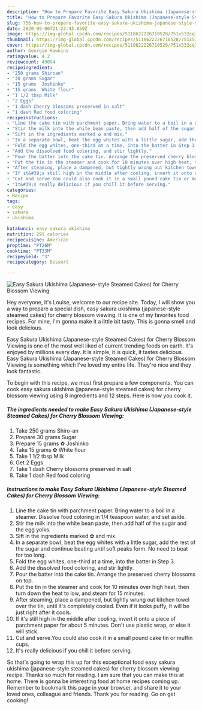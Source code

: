 ```yaml
---
description: "How to Prepare Favorite Easy Sakura Ukishima (Japanese-style Steamed Cakes) for Cherry Blossom Viewing"
title: "How to Prepare Favorite Easy Sakura Ukishima (Japanese-style Steamed Cakes) for Cherry Blossom Viewing"
slug: 756-how-to-prepare-favorite-easy-sakura-ukishima-japanese-style-steamed-cakes-for-cherry-blossom-viewing
date: 2020-09-06T21:23:43.859Z
image: https://img-global.cpcdn.com/recipes/5118622226710528/751x532cq70/easy-sakura-ukishima-japanese-style-steamed-cakes-for-cherry-blossom-viewing-recipe-main-photo.jpg
thumbnail: https://img-global.cpcdn.com/recipes/5118622226710528/751x532cq70/easy-sakura-ukishima-japanese-style-steamed-cakes-for-cherry-blossom-viewing-recipe-main-photo.jpg
cover: https://img-global.cpcdn.com/recipes/5118622226710528/751x532cq70/easy-sakura-ukishima-japanese-style-steamed-cakes-for-cherry-blossom-viewing-recipe-main-photo.jpg
author: Georgie Hawkins
ratingvalue: 4.2
reviewcount: 49094
recipeingredient:
- "250 grams Shiroan"
- "30 grams Sugar"
- "15 grams  Joshinko"
- "15 grams  White flour"
- "1 1/2 tbsp Milk"
- "2 Eggs"
- "1 dash Cherry blossoms preserved in salt"
- "1 dash Red food coloring"
recipeinstructions:
- "Line the cake tin with parchment paper. Bring water to a boil in a steamer. Dissolve food coloring in 1/4 teaspoon water, and set aside."
- "Stir the milk into the white bean paste, then add half of the sugar and the egg yolks."
- "Sift in the ingredients marked ✿ and mix."
- "In a separate bowl, beat the egg whites with a little sugar, add the rest of the sugar and continue beating until soft peaks form. No need to beat for too long."
- "Fold the egg whites, one-third at a time, into the batter in Step 3."
- "Add the dissolved food coloring, and stir lightly."
- "Pour the batter into the cake tin. Arrange the preserved cherry blossoms on top."
- "Put the tin in the steamer and cook for 10 minutes over high heat, then turn down the heat to low, and steam for 15 minutes."
- "After steaming, place a dampened, but tightly wrung out kitchen towel over the tin, until it&#39;s completely cooled. Even if it looks puffy, it will be just right after it cools."
- "If it&#39;s still high in the middle after cooling, invert it onto a piece of parchment paper for about 5 minutes. Don&#39;t use plastic wrap, or else it will stick."
- "Cut and serve.You could also cook it in a small pound cake tin or muffin cups."
- "It&#39;s really delicious if you chill it before serving."
categories:
- Recipe
tags:
- easy
- sakura
- ukishima

katakunci: easy sakura ukishima 
nutrition: 291 calories
recipecuisine: American
preptime: "PT26M"
cooktime: "PT33M"
recipeyield: "3"
recipecategory: Dessert

---
```



![Easy Sakura Ukishima (Japanese-style Steamed Cakes) for Cherry Blossom Viewing](https://img-global.cpcdn.com/recipes/5118622226710528/751x532cq70/easy-sakura-ukishima-japanese-style-steamed-cakes-for-cherry-blossom-viewing-recipe-main-photo.jpg)

Hey everyone, it's Louise, welcome to our recipe site. Today, I will show you a way to prepare a special dish, easy sakura ukishima (japanese-style steamed cakes) for cherry blossom viewing. It is one of my favorites food recipes. For mine, I'm gonna make it a little bit tasty. This is gonna smell and look delicious.

Easy Sakura Ukishima (Japanese-style Steamed Cakes) for Cherry Blossom Viewing is one of the most well liked of current trending foods on earth. It's enjoyed by millions every day. It is simple, it is quick, it tastes delicious. Easy Sakura Ukishima (Japanese-style Steamed Cakes) for Cherry Blossom Viewing is something which I've loved my entire life. They're nice and they look fantastic.




To begin with this recipe, we must first prepare a few components. You can cook easy sakura ukishima (japanese-style steamed cakes) for cherry blossom viewing using 8 ingredients and 12 steps. Here is how you cook it.

<!--inarticleads1-->

##### The ingredients needed to make Easy Sakura Ukishima (Japanese-style Steamed Cakes) for Cherry Blossom Viewing:

1. Take 250 grams Shiro-an
1. Prepare 30 grams Sugar
1. Prepare 15 grams ✿ Joshinko
1. Take 15 grams ✿ White flour
1. Take 1 1/2 tbsp Milk
1. Get 2 Eggs
1. Take 1 dash Cherry blossoms preserved in salt
1. Take 1 dash Red food coloring




<!--inarticleads2-->

##### Instructions to make Easy Sakura Ukishima (Japanese-style Steamed Cakes) for Cherry Blossom Viewing:

1. Line the cake tin with parchment paper. Bring water to a boil in a steamer. Dissolve food coloring in 1/4 teaspoon water, and set aside.
1. Stir the milk into the white bean paste, then add half of the sugar and the egg yolks.
1. Sift in the ingredients marked ✿ and mix.
1. In a separate bowl, beat the egg whites with a little sugar, add the rest of the sugar and continue beating until soft peaks form. No need to beat for too long.
1. Fold the egg whites, one-third at a time, into the batter in Step 3.
1. Add the dissolved food coloring, and stir lightly.
1. Pour the batter into the cake tin. Arrange the preserved cherry blossoms on top.
1. Put the tin in the steamer and cook for 10 minutes over high heat, then turn down the heat to low, and steam for 15 minutes.
1. After steaming, place a dampened, but tightly wrung out kitchen towel over the tin, until it&#39;s completely cooled. Even if it looks puffy, it will be just right after it cools.
1. If it&#39;s still high in the middle after cooling, invert it onto a piece of parchment paper for about 5 minutes. Don&#39;t use plastic wrap, or else it will stick.
1. Cut and serve.You could also cook it in a small pound cake tin or muffin cups.
1. It&#39;s really delicious if you chill it before serving.




So that's going to wrap this up for this exceptional food easy sakura ukishima (japanese-style steamed cakes) for cherry blossom viewing recipe. Thanks so much for reading. I am sure that you can make this at home. There is gonna be interesting food at home recipes coming up. Remember to bookmark this page in your browser, and share it to your loved ones, colleague and friends. Thank you for reading. Go on get cooking!
